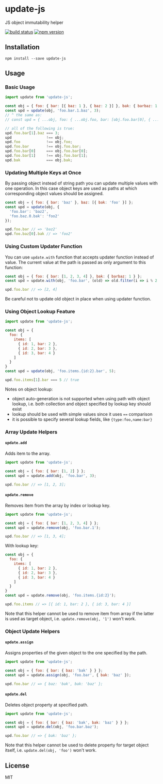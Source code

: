 update-js
=========

JS object immutability helper

[![build status](https://img.shields.io/travis/akuzko/update-js/master.svg?style=flat-square)](https://travis-ci.org/akuzko/update-js)
[![npm version](https://img.shields.io/npm/v/update-js.svg?style=flat-square)](https://www.npmjs.com/package/update-js)

## Installation

```
npm install --save update-js
```

## Usage

### Basic Usage

```js
import update from 'update-js';

const obj = { foo: { bar: [{ baz: 1 }, { baz: 2 }] }, bak: { barbaz: 1 } };
const upd = update(obj, 'foo.bar.1.baz', 3);
// ^ the same as:
// const upd = { ...obj, foo: { ...obj.foo, bar: [obj.foo.bar[0], { ...obj.foo.bar[1], baz: 3 }] } };

// all of the following is true:
upd.foo.bar[1].baz === 3;
upd                !== obj;
upd.foo            !== obj.foo;
upd.foo.bar        !== obj.foo.bar;
upd.foo.bar[0]     === obj.foo.bar[0];
upd.foo.bar[1]     !== obj.foo.bar[1];
upd.bak            === obj.bak;
```

### Updating Multiple Keys at Once

By passing object instead of string path you can update multiple values with one operation. In this
case object keys are used as paths at which corresponding object values should be assigned.

```js
const obj = { foo: { bar: 'baz' }, baz: [{ bak: 'foo' }] };
const upd = update(obj, {
  'foo.bar': 'baz2',
  'foo.baz.0.bak': 'foo2'
});

upd.foo.bar // => 'baz2'
upd.foo.baz[0].bak // => 'foo2'
```

### Using Custom Updater Function

You can use `update.with` function that accepts updater function instead of value.
The current value at the path is passed as only argument to this function:

```js
const obj = { foo: { bar: [1, 2, 3, 4] }, bak: { barbaz: 1 } };
const upd = update.with(obj, 'foo.bar', (old) => old.filter(i => i % 2 === 0));

upd.foo.bar // => [2, 4]
```

Be careful not to update old object in place when using updater function.

### Using Object Lookup Feature

```js
import update from 'update-js';

const obj = {
  foo: {
    items: [
      { id: 1, bar: 2 },
      { id: 2, bar: 3 },
      { id: 3, bar: 4 }
    ]
  }
}
const upd = update(obj, 'foo.items.{id:2}.bar', 5);

upd.foo.items[1].bar === 5 // true
```

Notes on object lookup:
- object auto-generation is not supported when using path with object lookup, i.e. both collection and object specified by lookup key should exist
- lookup should be used with simple values since it uses `==` comparison
- it is possible to specify several lookup fields, like `{type:foo,name:bar}`

### Array Update Helpers

#### `update.add`

Adds item to the array.

```js
import update from 'update-js';

const obj = { foo: { bar: [1, 2] } };
const upd = update.add(obj, 'foo.bar', 3);

upd.foo.bar // => [1, 2, 3];
```

#### `update.remove`

Removes item from the array by index or lookup key.

```js
import update from 'update-js';

const obj = { foo: { bar: [1, 2, 3, 4] } };
const upd = update.remove(obj, 'foo.bar.1');

upd.foo.bar // => [1, 3, 4];
```

With lookup key:

```js
const obj = {
  foo: {
    items: [
      { id: 1, bar: 2 },
      { id: 2, bar: 3 },
      { id: 3, bar: 4 }
    ]
  }
}
const upd = update.remove(obj, 'foo.items.{id:2}');

upd.foo.items // => [{ id: 1, bar: 2 }, { id: 3, bar: 4 }]
```

Note that this helper cannot be used to remove item from array if the latter is used as
target object, i.e. `update.remove(obj, '1')` won't work.

### Object Update Helpers

#### `update.assign`

Assigns properties of the given object to the one specified by the path.

```js
import update from 'update-js';

const obj = { foo: { bar: { baz: 'bak' } } };
const upd = update.assign(obj, 'foo.bar', { bak: 'baz' });

upd.foo.bar // => { baz: 'bak', bak: 'baz' };
```

#### `update.del`

Deletes object property at specified path.

```js
import update from 'update-js';

const obj = { foo: { bar: { baz: 'bak', bak: 'baz' } } };
const upd = update.del(obj, 'foo.bar.baz');

upd.foo.bar // => { bak: 'baz' };
```

Note that this helper cannot be used to delete property for target object itself,
i.e. `update.del(obj, 'foo')` won't work.

## License

MIT
